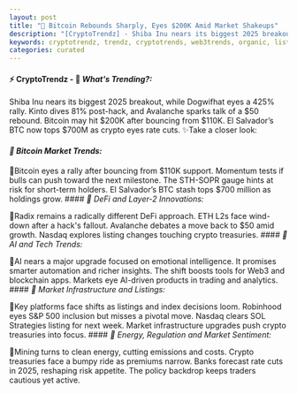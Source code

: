 ```yaml
---
layout: post
title: "🌅 Bitcoin Rebounds Sharply, Eyes $200K Amid Market Shakeups"
description: "[CryptoTrendz] - Shiba Inu nears its biggest 2025 breakout, while Dogwifhat eyes a 425% rally. Kinto dives 81% post-hack, and Avalanche sparks talk of a $50 rebound. Bitcoin may hit $200K after bouncing from $110K. El Salvador’s BTC now tops $700M as crypto eyes rate cuts."
keywords: cryptotrendz, trendz, cryptotrends, web3trends, organic, listing, SOL, ETH, Growth, Market, Crypto, BTC, Ethereum, Bitcoin, XRP, Mining, Altcoin
categories: curated
---
```


#### ⚡ CryptoTrendz - 📌 *What's Trending?:*

Shiba Inu nears its biggest 2025 breakout, while Dogwifhat eyes a 425% rally. Kinto dives 81% post-hack, and Avalanche sparks talk of a $50 rebound. Bitcoin may hit $200K after bouncing from $110K. El Salvador’s BTC now tops $700M as crypto eyes rate cuts. ✨Take a closer look:


#### *🔖  Bitcoin Market Trends:*  

🔹Bitcoin eyes a rally after bouncing from $110K support. Momentum tests if bulls can push toward the next milestone. The STH-SOPR gauge hints at risk for short-term holders. El Salvador’s BTC stash tops $700 million as holdings grow. #### *🔖  DeFi and Layer-2 Innovations:*  

🔹Radix remains a radically different DeFi approach. ETH L2s face wind-down after a hack's fallout. Avalanche debates a move back to $50 amid growth. Nasdaq explores listing changes touching crypto treasuries. #### *🔖  AI and Tech Trends:*  

🔹AI nears a major upgrade focused on emotional intelligence. It promises smarter automation and richer insights. The shift boosts tools for Web3 and blockchain apps. Markets eye AI-driven products in trading and analytics. #### *🔖  Market Infrastructure and Listings:*  

🔹Key platforms face shifts as listings and index decisions loom. Robinhood eyes S&P 500 inclusion but misses a pivotal move. Nasdaq clears SOL Strategies listing for next week. Market infrastructure upgrades push crypto treasuries into focus. #### *🔖  Energy, Regulation and Market Sentiment:*  

🔹Mining turns to clean energy, cutting emissions and costs. Crypto treasuries face a bumpy ride as premiums narrow. Banks forecast rate cuts in 2025, reshaping risk appetite. The policy backdrop keeps traders cautious yet active.
